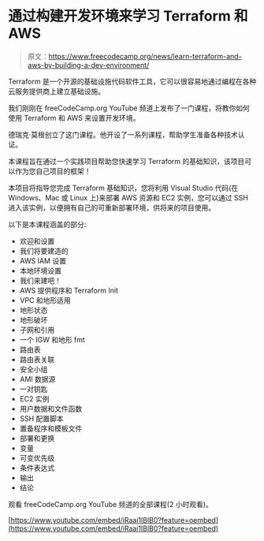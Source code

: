# 通过构建开发环境来学习 Terraform 和 AWS

> 原文：<https://www.freecodecamp.org/news/learn-terraform-and-aws-by-building-a-dev-environment/>

Terraform 是一个开源的基础设施代码软件工具，它可以很容易地通过编程在各种云服务提供商上建立基础设施。

我们刚刚在 freeCodeCamp.org YouTube 频道上发布了一门课程，将教你如何使用 Terraform 和 AWS 来设置开发环境。

德瑞克·莫根创立了这门课程。他开设了一系列课程，帮助学生准备各种技术认证。

本课程旨在通过一个实践项目帮助您快速学习 Terraform 的基础知识，该项目可以作为您自己项目的框架！

本项目将指导您完成 Terraform 基础知识，您将利用 Visual Studio 代码(在 Windows、Mac 或 Linux 上)来部署 AWS 资源和 EC2 实例，您可以通过 SSH 进入该实例，以便拥有自己的可重新部署环境，供将来的项目使用。

以下是本课程涵盖的部分:

*   欢迎和设置
*   我们将要建造的
*   AWS IAM 设置
*   本地环境设置
*   我们来建吧！
*   AWS 提供程序和 Terraform Init
*   VPC 和地形适用
*   地形状态
*   地形破坏
*   子网和引用
*   一个 IGW 和地形 fmt
*   路由表
*   路由表关联
*   安全小组
*   AMI 数据源
*   一对钥匙
*   EC2 实例
*   用户数据和文件函数
*   SSH 配置脚本
*   置备程序和模板文件
*   部署和更换
*   变量
*   可变优先级
*   条件表达式
*   输出
*   结论

观看 freeCodeCamp.org YouTube 频道的全部课程(2 小时观看)。

[https://www.youtube.com/embed/iRaai1IBlB0?feature=oembed](https://www.youtube.com/embed/iRaai1IBlB0?feature=oembed)